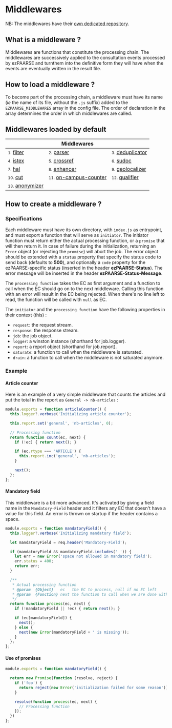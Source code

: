 # Middlewares

NB: The middlewares have their [own dedicated repository](https://github.com/ezpaarse-project/ezpaarse-middlewares).

## What is a middleware ?

Middlewares are functions that constitute the processing chain. The middlewares are successively applied to the consultation events processed by ezPAARSE and turnthem into the definitive form they will have when the events are eventually written in the result file.

## How to load a middleware ?

To become part of the processing chain, a middleware must have its name (*ie* the name of its file, without the `.js` suffix) added to the `EZPAARSE_MIDDLEWARES` array in the config file. The order of declaration in the array determines the order in which middlewares are called.

## Middlewares loaded by default
<table>
  <thead>
    <tr>
      <th colspan="3">Middlewares</th>
    </tr>
  </thead>
  <tbody>
    <tr>
      <td><span style="font-size: 12px">1.</span> <a href="/middlewares/filter.html">filter</a></td>
      <td><span style="font-size: 12px">2.</span> <a href="/middlewares/parser.html">parser</a></td>
      <td><span style="font-size: 12px">3.</span> <a href="/middlewares/deduplicator.html">deduplicator</a></td>
    </tr>
    <tr>
      <td><span style="font-size: 12px">4.</span> <a href="/middlewares/istex.html">istex</a></td>
      <td><span style="font-size: 12px">5.</span> <a href="/middlewares/crossref.html">crossref</a></td>
      <td><span style="font-size: 12px">6.</span> <a href="/middlewares/sudoc.html">sudoc</a></td>
    </tr>
    <tr>
      <td><span style="font-size: 12px">7.</span> <a href="/middlewares/hal.html">hal</a></td>
      <td><span style="font-size: 12px">8.</span> <a href="/middlewares/enhancer.html">enhancer</a></td>
      <td><span style="font-size: 12px">9.</span> <a href="/middlewares/geolocalizer.html">geolocalizer</a></td>
    </tr>
    <tr>
      <td><span style="font-size: 12px">10.</span> <a href="/middlewares/cut.html">cut</a></td>
      <td><span style="font-size: 12px">11.</span> <a href="/middlewares/on-campus-counter.html">on-campus-counter</a></td>
      <td><span style="font-size: 12px">12.</span> <a href="/middlewares/qualifier.html">qualifier</a></td>
    </tr>
    <tr>
      <td><span style="font-size: 12px">13.</span> <a href="/middlewares/anonymizer.html">anonymizer</a></td>
      <td></td>
      <td></td>
    </tr>
  </tbody>
</table>

## How to create a middleware ?

### Specifications
Each middleware must have its own directory, with `index.js` as entrypoint, and must export a function that will serve as `initiator`. The initiator function must return either the actual processing function, or a `promise` that will then return it. In case of failure during the initialization, returning an `Error` object (or rejecting the `promise`) will abort the job. The error object should be extended with a `status` property that specify the status code to send back (defaults to **500**), and optionally a `code` property for the ezPAARSE-specific status (inserted in the header **ezPAARSE-Status**). The error message will be inserted in the header **ezPAARSE-Status-Message**.

The `processing function` takes the EC as first argument and a function to call when the EC should go on to the next middleware. Calling this function with an error will result in the EC being rejected. When there's no line left to read, the function will be called with `null` as EC.

The `initiator` and the `processing function` have the following properties in their context (this) :
- `request`: the request stream.
- `response`: the response stream.
- `job`: the job object.
- `logger`: a winston instance (shorthand for job.logger).
- `report`: a report object (shorthand for job.report).
- `saturate`: a function to call when the middleware is saturated.
- `drain`: a function to call when the middleware is not saturated anymore.

### Example

#### Article counter

Here is an example of a very simple middleware that counts the articles and put the total in the report as `General -> nb-articles` :

```javascript
module.exports = function articleCounter() {
  this.logger?.verbose('Initializing article counter');

  this.report.set('general', 'nb-articles', 0);

  // Processing function
  return function count(ec, next) {
    if (!ec) { return next(); }

    if (ec.rtype === 'ARTICLE') {
      this.report.inc('general', 'nb-articles');
    }

    next();
  };
};
```

#### Mandatory field

This middleware is a bit more advanced. It's activated by giving a field name in the `Mandatory-Field` header and it filters any EC that doesn't have a value for this field. An error is thrown on startup if the header contains a space.

```javascript
module.exports = function mandatoryField() {
  this.logger?.verbose('Initializing mandatory field');

  let mandatoryField = req.header('Mandatory-Field');

  if (mandatoryField && mandatoryField.includes(' ')) {
    let err = new Error('space not allowed in mandatory field');
    err.status = 400;
    return err;
  }

  /**
   * Actual processing function
   * @param  {Object}   ec   the EC to process, null if no EC left
   * @param  {Function} next the function to call when we are done with the given EC
   */
  return function process(ec, next) {
    if (!mandatoryField || !ec) { return next(); }

    if (ec[mandatoryField]) {
      next();
    } else {
      next(new Error(mandatoryField + ' is missing'));
    }
  };
};
```

#### Use of promises
```javascript
module.exports = function mandatoryField() {

  return new Promise(function (resolve, reject) {
    if ('foo') {
      return reject(new Error('initialization failed for some reason'));
    }

    resolve(function process(ec, next) {
      // Processing function
    });
  })
};
```
